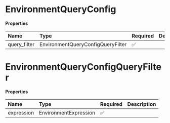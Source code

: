 # EnvironmentQueryConfig

**Properties**

| Name         | Type                              | Required | Description |
| :----------- | :-------------------------------- | :------- | :---------- |
| query_filter | EnvironmentQueryConfigQueryFilter | ✅       |             |

# EnvironmentQueryConfigQueryFilter

**Properties**

| Name       | Type                  | Required | Description |
| :--------- | :-------------------- | :------- | :---------- |
| expression | EnvironmentExpression | ✅       |             |

